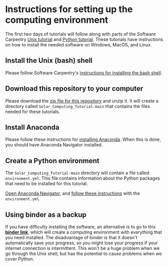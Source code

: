 # Instructions for setting up the computing environment

The first two days of tutorials will follow along with parts of the Software
Carpentry [Unix tutorial](http://swcarpentry.github.io/shell-novice/) and
[Python tutorial](https://swcarpentry.github.io/python-novice-inflammation/).
These tutorials have instructions on how to install the needed software on
Windows, MacOS, and Linux. 

## Install the Unix (bash) shell

Please follow Software Carpentry's [instructions for installing the bash
shell](https://carpentries.github.io/workshop-template/#shell).

## Download this repository to your computer

Please download the [zip file for this
repository](https://github.com/namurphy/Solar_Computing_Tutorial/archive/refs/heads/main.zip)
and unzip it.  It will create a directory called `Solar_Computing_Tutorial-main`
that contains the files needed for these tutorials.

## Install Anaconda

Please follow these instructions for
[installing Anaconda](https://docs.anaconda.com/anaconda/install/).
When this is done, you should have Anaconda Navigator installed.

## Create a Python environment

The `Solar_Computing_Tutorial-main` directory will contain a file called
`environment.yml`.  This file contains information about the Python packages
that need to be installed for this tutorial.

[Open Anaconda
Navigator](https://docs.anaconda.com/anaconda/user-guide/getting-started/#open-navigator),
and [follow these
instructions](https://docs.anaconda.com/anaconda/navigator/tutorials/manage-environments/#importing-an-environment) 
with the `environment.yml`.  

## Using binder as a backup

If you have difficulty installing the software, an alternative is to go to this
**[binder link](https://mybinder.org/v2/gh/namurphy/Solar_Computing_Tutorial/main)**,
which will create a computing environment with everything that you need installed.
The disadvantage of binder is that it doesn't automatically save your progress, so
you might lose your progress if your internet connection is intermittent. This won't
be a huge problem when we go through the Unix shell, but has the potential to cause 
problems when we cover Python.
